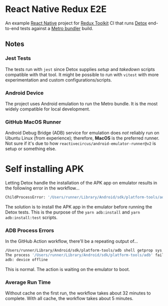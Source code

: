 # React Native Redux E2E
An example [React Native](https://reactnative.dev/) project for [Redux Toolkit](https://github.com/reduxjs/redux-toolkit) CI that runs [Detox](https://wix.github.io/Detox/) end-to-end tests against a [Metro bundler](https://facebook.github.io/metro/) build.

## Notes

### Jest Tests

The tests run with `jest` since Detox supplies _setup_ and _takedown_ scripts compatible with that tool. It might be possible to run with `vitest` with more experimentation and custom configurations/scripts.

### Android Device

The project uses Android emulation to run the Metro bundle. It is the most widely compatible for local development.

### GitHub MacOS Runner

Android Debug Bridge (ADB) service for emulation does _not_ reliably run on Ubuntu Linux (from experience); therefore, **MacOS** is the preferred runner. Not sure if it's due to how `reactivecircus/android-emulator-runner@v2` is setup or something else. 

# Self installing APK

Letting Detox handle the installation of the APK app on emulator results in the following error in the workflow...

```sh
ChildProcessError: '/Users/runner/Library/Android/sdk/platform-tools/adb -s emulator-5554 shell pm install -r -g -t /data/local/tmp/detox/Application.apk' failed with code null
```

The solution is to install the APK app in the emulator before running the Detox tests. This is the purpose of the `yarn adb:install` and `yarn adb:install:test` scripts.

### ADB Process Errors

In the GitHub Action workflow, there'll be a repeating output of...

```sh
/Users/runner/Library/Android/sdk/platform-tools/adb shell getprop sys.boot_completed
The process '/Users/runner/Library/Android/sdk/platform-tools/adb' failed with exit code 1
adb: device offline
```

This is normal. The action is waiting on the emulator to boot.

### Average Run Time

Without cache on the first run, the workflow takes about 32 minutes to complete. With all cache, the workflow takes about 5 minutes.